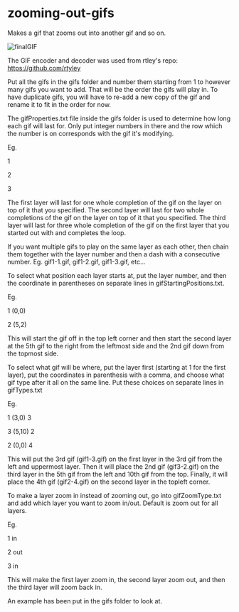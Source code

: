 # zooming-out-gifs
Makes a gif that zooms out into another gif and so on.

![finalGIF](https://user-images.githubusercontent.com/37278446/60606500-19297480-9d81-11e9-807d-027aa0612a49.gif)

The GIF encoder and decoder was used from rtley's repo: https://github.com/rtyley

Put all the gifs in the gifs folder and number them starting from 1 to however many gifs you want to add. That will be the order the gifs will play in. To have duplicate gifs, you will have to re-add a new copy of the gif and rename it to fit in the order for now.

The gifProperties.txt file inside the gifs folder is used to determine how long each gif will last for. Only put integer numbers in there and the row which the number is on corresponds with the gif it's modifying.

Eg.

1

2

3

The first layer will last for one whole completion of the gif on the layer on top of it that you specified. The second layer will last for two whole completions of the gif on the layer on top of it that you specified. The third layer will last for three whole completion of the gif on the first layer that you started out with and completes the loop.

If you want multiple gifs to play on the same layer as each other, then chain them together with the layer number and then a dash with a consecutive number. Eg. gif1-1.gif, gif1-2.gif, gif1-3.gif, etc...

To select what position each layer starts at, put the layer number, and then the coordinate in parentheses on separate lines in gifStartingPositions.txt.

Eg.

1 (0,0)

2 (5,2)

This will start the gif off in the top left corner and then start the second layer at the 5th gif to the right from the leftmost side and the 2nd gif down from the topmost side.

To select what gif will be where, put the layer first (starting at 1 for the first layer), put the coordinates in parenthesis with a comma, and choose what gif type after it all on the same line. Put these choices on separate lines in gifTypes.txt

Eg.

1 (3,0) 3

3 (5,10) 2

2 (0,0) 4

This will put the 3rd gif (gif1-3.gif) on the first layer in the 3rd gif from the left and uppermost layer. Then it will place the 2nd gif (gif3-2.gif) on the third layer in the 5th gif from the left and 10th gif from the top. Finally, it will place the 4th gif (gif2-4.gif) on the second layer in the topleft corner.

To make a layer zoom in instead of zooming out, go into gifZoomType.txt and add which layer you want to zoom in/out. Default is zoom out for all layers.

Eg.

1 in

2 out

3 in

This will make the first layer zoom in, the second layer zoom out, and then the third layer will zoom back in.

An example has been put in the gifs folder to look at.
